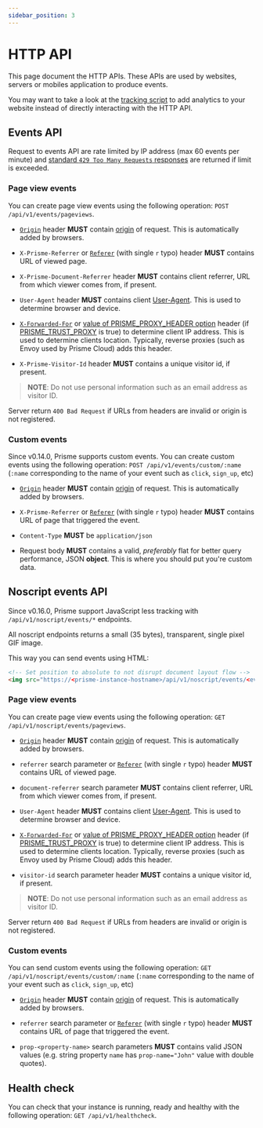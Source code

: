 ```yaml
---
sidebar_position: 3
---
```


# HTTP API

This page document the HTTP APIs. These APIs are used
by websites, servers or mobiles application to produce events.

You may want to take a look at the [tracking script](./tracking-script.md) to
add analytics to your website instead of directly interacting with the HTTP API.

## Events API

Request to events API are rate limited by IP address (max 60 events per minute)
and [standard `429 Too Many Requests`
responses](https://developer.mozilla.org/en-US/docs/Web/HTTP/Status/429) are
returned if limit is exceeded.

### Page view events

You can create page view events using the following operation:
`POST /api/v1/events/pageviews`.

* [`Origin`](https://developer.mozilla.org/en-US/docs/Web/HTTP/Headers/Origin)
header **MUST** contain [origin](https://developer.mozilla.org/en-US/docs/Web/API/URL/origin)
of request. This is automatically added by browsers.

* `X-Prisme-Referrer` or [`Referer`](https://developer.mozilla.org/en-US/docs/Web/HTTP/Headers/Referer)
(with single `r` typo) header **MUST** contains URL of viewed page.

* `X-Prisme-Document-Referrer` header **MUST** contains client referrer, URL from
which viewer comes from, if present.

* `User-Agent` header **MUST** contains client [User-Agent](https://developer.mozilla.org/en-US/docs/Web/HTTP/Headers/User-Agent).
This is used to determine browser and device.

* [`X-Forwarded-For`](https://developer.mozilla.org/en-US/docs/Web/HTTP/Headers/X-Forwarded-For)
or [value of PRISME_PROXY_HEADER option](../references/server/default-mode.md#proxy-header)
header (if [PRISME_TRUST_PROXY](../references/server/default-mode.md#trust-proxy) is true) to determine
client IP address. This is used to determine clients location. Typically, reverse
proxies (such as Envoy used by Prisme Cloud) adds this header.

* `X-Prisme-Visitor-Id` header **MUST** contains a unique visitor id, if present.

> **NOTE**: Do not use personal information such as an email address as visitor ID.

Server return `400 Bad Request` if URLs from headers are invalid or origin is
not registered.

### Custom events

Since v0.14.0, Prisme supports custom events. You can create custom events using
the following operation: `POST /api/v1/events/custom/:name` (`:name`
corresponding to the name of your event such as `click`, `sign_up`, etc)

* [`Origin`](https://developer.mozilla.org/en-US/docs/Web/HTTP/Headers/Origin)
header **MUST** contain [origin](https://developer.mozilla.org/en-US/docs/Web/API/URL/origin)
of request. This is automatically added by browsers.

* `X-Prisme-Referrer` or [`Referer`](https://developer.mozilla.org/en-US/docs/Web/HTTP/Headers/Referer)
(with single `r` typo) header **MUST** contains URL of page that triggered the event.

* `Content-Type` **MUST** be `application/json`

* Request body **MUST** contains a valid, *preferably* flat for better query
performance, JSON **object**. This is where you should put you're custom data.

## Noscript events API

Since v0.16.0, Prisme support JavaScript less tracking with `/api/v1/noscript/events/*`
endpoints.

All noscript endpoints returns a small (35 bytes), transparent, single pixel GIF
image.

This way you can send events using HTML:

```html
<!-- Set position to absolute to not disrupt document layout flow -->
<img src="https://<prisme-instance-hostname>/api/v1/noscript/events/<event>" style="position:absolute;top:-100px;">
```

### Page view events

You can create page view events using the following operation:
`GET /api/v1/noscript/events/pageviews`.

* [`Origin`](https://developer.mozilla.org/en-US/docs/Web/HTTP/Headers/Origin)
header **MUST** contain [origin](https://developer.mozilla.org/en-US/docs/Web/API/URL/origin)
of request. This is automatically added by browsers.

* `referrer` search parameter or
[`Referer`](https://developer.mozilla.org/en-US/docs/Web/HTTP/Headers/Referer)
(with single `r` typo) header **MUST** contains URL of viewed page.

* `document-referrer` search parameter **MUST** contains client referrer, URL
from which viewer comes from, if present.

* `User-Agent` header **MUST** contains client [User-Agent](https://developer.mozilla.org/en-US/docs/Web/HTTP/Headers/User-Agent).
This is used to determine browser and device.

* [`X-Forwarded-For`](https://developer.mozilla.org/en-US/docs/Web/HTTP/Headers/X-Forwarded-For)
or [value of PRISME_PROXY_HEADER option](../references/server/default-mode.md#proxy-header)
header (if [PRISME_TRUST_PROXY](../references/server/default-mode.md#trust-proxy) is true) to determine
client IP address. This is used to determine clients location. Typically, reverse
proxies (such as Envoy used by Prisme Cloud) adds this header.

* `visitor-id` search parameter header **MUST** contains a unique visitor id, if
present.

> **NOTE**: Do not use personal information such as an email address as visitor ID.

Server return `400 Bad Request` if URLs from headers are invalid or origin is
not registered.

### Custom events

You can send custom events using the following operation:
`GET /api/v1/noscript/events/custom/:name` (`:name` corresponding to the name of
your event such as `click`, `sign_up`, etc)

* [`Origin`](https://developer.mozilla.org/en-US/docs/Web/HTTP/Headers/Origin)
header **MUST** contain [origin](https://developer.mozilla.org/en-US/docs/Web/API/URL/origin)
of request. This is automatically added by browsers.

* `referrer` search parameter or
[`Referer`](https://developer.mozilla.org/en-US/docs/Web/HTTP/Headers/Referer)
(with single `r` typo) header **MUST** contains URL of page that triggered the event.

* `prop-<property-name>` search parameters **MUST** contains valid JSON values
(e.g. string property `name` has `prop-name="John"` value with double quotes).

## Health check

You can check that your instance is running, ready and healthy with the
following operation: `GET /api/v1/healthcheck`.

